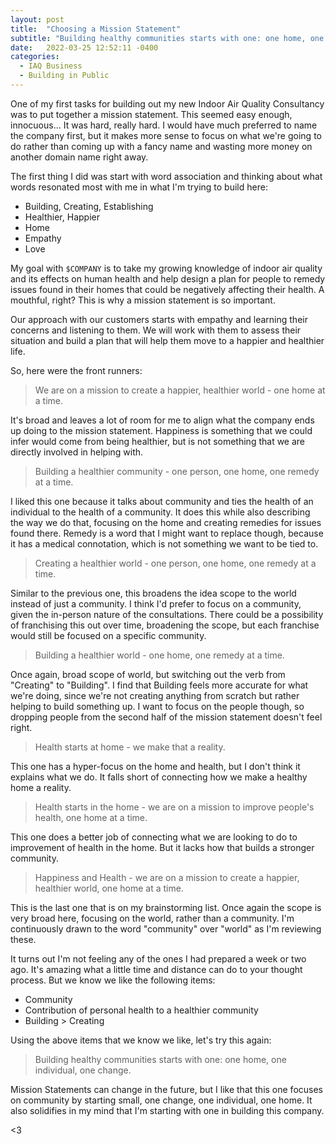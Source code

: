 ```yaml
---
layout: post
title:  "Choosing a Mission Statement"
subtitle: "Building healthy communities starts with one: one home, one individual, one change."
date:   2022-03-25 12:52:11 -0400
categories:
  - IAQ Business
  - Building in Public
---
```


One of my first tasks for building out my new Indoor Air Quality Consultancy was to put together a mission statement. This seemed easy enough, innocuous... It was hard, really hard. I would have much preferred to name the company first, but it makes more sense to focus on what we're going to do rather than coming up with a fancy name and wasting more money on another domain name right away.

The first thing I did was start with word association and thinking about what words resonated most with me in what I'm trying to build here:

- Building, Creating, Establishing
- Healthier, Happier
- Home
- Empathy
- Love

My goal with `$COMPANY` is to take my growing knowledge of indoor air quality and its effects on human health and help design a plan for people to remedy issues found in their homes that could be negatively affecting their health. A mouthful, right? This is why a mission statement is so important.

Our approach with our customers starts with empathy and learning their concerns and listening to them. We will work with them to assess their situation and build a plan that will help them move to a happier and healthier life. 

So, here were the front runners:

> We are on a mission to create a happier, healthier world - one home at a time.

It's broad and leaves a lot of room for me to align what the company ends up doing to the mission statement. Happiness is something that we could infer would come from being healthier, but is not something that we are directly involved in helping with.

> Building a healthier community - one person, one home, one remedy at a time.

I liked this one because it talks about community and ties the health of an individual to the health of a community. It does this while also describing the way we do that, focusing on the home and creating remedies for issues found there. Remedy is a word that I might want to replace though, because it has a medical connotation, which is not something we want to be tied to.

> Creating a healthier world - one person, one home, one remedy at a time.

Similar to the previous one, this broadens the idea scope to the world instead of just a community. I think I'd prefer to focus on a community, given the in-person nature of the consultations. There could be a possibility of franchising this out over time, broadening the scope, but each franchise would still be focused on a specific community. 

> Building a healthier world - one home, one remedy at a time.

Once again, broad scope of world, but switching out the verb from "Creating" to "Building". I find that Building feels more accurate for what we're doing, since we're not creating anything from scratch but rather helping to build something up. I want to focus on the people though, so dropping people from the second half of the mission statement doesn't feel right.

> Health starts at home - we make that a reality.

This one has a hyper-focus on the home and health, but I don't think it explains what we do. It falls short of connecting how we make a healthy home a reality.

> Health starts in the home - we are on a mission to improve people's health, one home at a time.

This one does a better job of connecting what we are looking to do to improvement of health in the home. But it lacks how that builds a stronger community.

> Happiness and Health - we are on a mission to create a happier, healthier world, one home at a time.

This is the last one that is on my brainstorming list. Once again the scope is very broad here, focusing on the world, rather than a community. I'm continuously drawn to the word "community" over "world" as I'm reviewing these.

It turns out I'm not feeling any of the ones I had prepared a week or two ago. It's amazing what a little time and distance can do to your thought process. But we know we like the following items:

- Community
- Contribution of personal health to a healthier community
- Building > Creating

Using the above items that we know we like, let's try this again:

> Building healthy communities starts with one: one home, one individual, one change. 

Mission Statements can change in the future, but I like that this one focuses on community by starting small, one change, one individual, one home. It also solidifies in my mind that I'm starting with one in building this company. 

<3